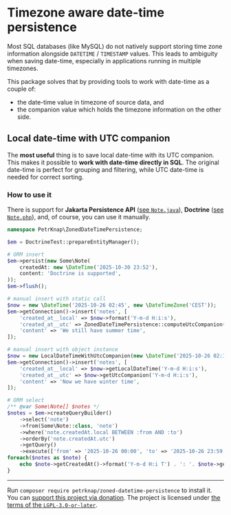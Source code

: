 # Timezone aware date-time persistence

Most SQL databases (like MySQL) do not natively support storing time zone information alongside `DATETIME` / `TIMESTAMP` values.
This leads to ambiguity when saving date-time, especially in applications running in multiple timezones.

This package solves that by providing tools to work with date-time as a couple of:
- the date-time value in timezone of source data, and
- the companion value which holds the timezone information on the other side.



## Local date-time with UTC companion

The **most useful** thing is to save local date-time with its UTC companion.
This makes it possible to **work with date-time directly in SQL**.
The original date-time is perfect for grouping and filtering, while UTC date-time is needed for correct sorting.

### How to use it

There is support for
**Jakarta Persistence API** ([see `Note.java`](./src/test/java/some/Note.java)),
**Doctrine** ([see `Note.php`](./src/test/php/Some/Note.php)),
and, of course, you can use it manually.

```php
namespace PetrKnap\ZonedDateTimePersistence;

$em = DoctrineTest::prepareEntityManager();

# ORM insert
$em->persist(new Some\Note(
    createdAt: new \DateTime('2025-10-30 23:52'),
    content: 'Doctrine is supported',
));
$em->flush();

# manual insert with static call
$now = new \DateTime('2025-10-26 02:45', new \DateTimeZone('CEST'));
$em->getConnection()->insert('notes', [
    'created_at__local' => $now->format('Y-m-d H:i:s'),
    'created_at__utc' => ZonedDateTimePersistence::computeUtcCompanion($now)->format('Y-m-d H:i:s'),
    'content' => 'We still have summer time',
]);

# manual insert with object instance
$now = new LocalDateTimeWithUtcCompanion(new \DateTime('2025-10-26 02:15', new \DateTimeZone('CET')));
$em->getConnection()->insert('notes', [
    'created_at__local' => $now->getLocalDateTime('Y-m-d H:i:s'),
    'created_at__utc' => $now->getUtcCompanion('Y-m-d H:i:s'),
    'content' => 'Now we have winter time',
]);

# ORM select
/** @var Some\Note[] $notes */
$notes = $em->createQueryBuilder()
    ->select('note')
    ->from(Some\Note::class, 'note')
    ->where('note.createdAt.local BETWEEN :from AND :to')
    ->orderBy('note.createdAt.utc')
    ->getQuery()
    ->execute(['from' => '2025-10-26 00:00', 'to' => '2025-10-26 23:59']);
foreach($notes as $note) {
    echo $note->getCreatedAt()->format('Y-m-d H:i T') . ': '. $note->getContent() . PHP_EOL;
}
```

---

Run `composer require petrknap/zoned-datetime-persistence` to install it.
You can [support this project via donation](https://petrknap.github.io/donate.html).
The project is licensed under [the terms of the `LGPL-3.0-or-later`](./COPYING.LESSER).
